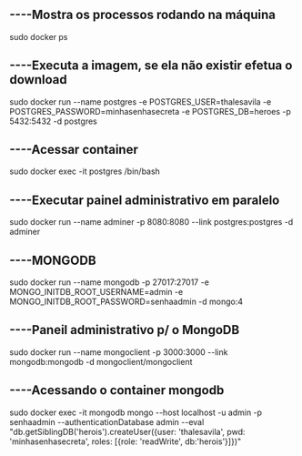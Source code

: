 ## ----Mostra os processos rodando na máquina
sudo docker ps

## ----Executa a imagem, se ela não existir efetua o download
sudo docker run --name postgres -e POSTGRES_USER=thalesavila -e POSTGRES_PASSWORD=minhasenhasecreta -e POSTGRES_DB=heroes -p 5432:5432 -d postgres

## ----Acessar container
sudo docker exec -it postgres /bin/bash

## ----Executar painel administrativo em paralelo
sudo docker run --name adminer -p 8080:8080 --link postgres:postgres -d adminer

## ----MONGODB
sudo docker run --name mongodb -p 27017:27017 -e MONGO_INITDB_ROOT_USERNAME=admin -e MONGO_INITDB_ROOT_PASSWORD=senhaadmin -d mongo:4

## ----Paneil administrativo p/ o MongoDB
sudo docker run --name mongoclient -p 3000:3000 --link mongodb:mongodb -d mongoclient/mongoclient

## ----Acessando o container mongodb
sudo docker exec -it mongodb mongo --host localhost -u admin -p senhaadmin --authenticationDatabase admin --eval "db.getSiblingDB('herois').createUser({user: 'thalesavila', pwd: 'minhasenhasecreta', roles: [{role: 'readWrite', db:'herois'}]})"